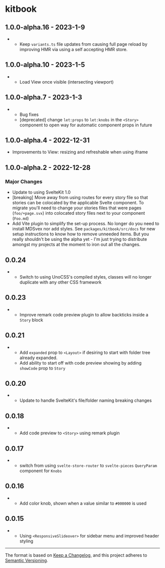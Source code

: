 # kitbook

## 1.0.0-alpha.16 - 2023-1-9

- - Keep `variants.ts` file updates from causing full page reload by improving HMR via using a self accepting HMR store.

## 1.0.0-alpha.10 - 2023-1-5

- - Load View once visible (intersecting viewport)

## 1.0.0-alpha.7 - 2023-1-3

- - Bug fixes
  - [deprecated] change `let:props` to `let:knobs` in the `<Story>` component to open way for automatic component props in future

## 1.0.0-alpha.4 - 2022-12-31

- Improvements to View: resizing and refreshable when using iframe

## 1.0.0-alpha.2 - 2022-12-28

### Major Changes

- Update to using SvelteKit 1.0
- [breaking] Move away from using routes for every story file so that stories can be colocated by the applicable Svelte component. To migrate you'll need to change your stories files that were pages (`foo/+page.svx`) into colocated story files next to your component (`Foo.md`)
- Add Vite plugin to simplify the set-up process. No longer do you need to install MDSvex nor add styles. See `packages/kitbook/src/docs` for new setup instructions to know how to remove unneeded items. But you really shouldn't be using the alpha yet - I'm just trying to distribute amongst my projects at the moment to iron out all the changes.

## 0.0.24

- - Switch to using UnoCSS's compiled styles, classes will no longer duplicate with any other CSS framework

## 0.0.23

- - Improve remark code preview plugin to allow backticks inside a `Story` block
 
## 0.0.21

- - Add `expanded` prop to `<Layout>` if desiring to start with folder tree already expanded.
  - Add ability to start off with code preview showing by adding `showCode` prop to `Story` 

## 0.0.20

- - Update to handle SvelteKit's file/folder naming breaking changes

## 0.0.18

- - Add code preview to `<Story>` using remark plugin

## 0.0.17

- - switch from using `svelte-store-router` to `svelte-pieces` `QueryParam` component for `Knobs`

## 0.0.16

- - Add color knob, shown when a value similar to `#000000` is used

## 0.0.15

- - Using `<ResponsiveSlideover>` for sidebar menu and improved header styling


---

The format is based on [Keep a Changelog](https://keepachangelog.com/en/1.0.0/),
and this project adheres to [Semantic Versioning](https://semver.org/spec/v2.0.0.html).
